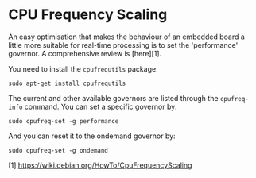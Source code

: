 CPU Frequency Scaling
=====================

An easy optimisation that makes the behaviour of an embedded board a little more suitable for real-time processing is to set the 'performance' governor. A comprehensive review is [here][1].

You need to install the `cpufrequtils` package:
```
sudo apt-get install cpufrequtils
```

The current and other available governors are listed through the `cpufreq-info` command. You can set a specific governor by:
```
sudo cpufreq-set -g performance
```

And you can reset it to the ondemand governor by:
```
sudo cpufreq-set -g ondemand
```

[1] https://wiki.debian.org/HowTo/CpuFrequencyScaling